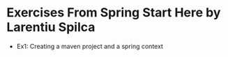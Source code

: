 # Exercises From Spring Start Here by Larentiu Spilca
- Ex1: Creating a maven project and a spring context
